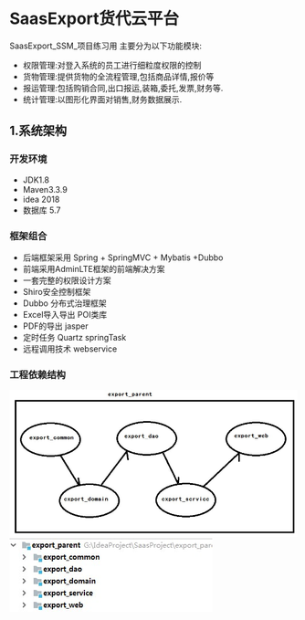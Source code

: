 # SaasExport货代云平台
SaasExport_SSM_项目练习用
主要分为以下功能模块:
* 权限管理:对登入系统的员工进行细粒度权限的控制
* 货物管理:提供货物的全流程管理,包括商品详情,报价等
* 报运管理:包括购销合同,出口报运,装箱,委托,发票,财务等.
* 统计管理:以图形化界面对销售,财务数据展示.
## 1.系统架构
 ### 开发环境
 * JDK1.8
 * Maven3.3.9
 * idea 2018
 * 数据库 5.7
 ### 框架组合
 * 后端框架采用 Spring + SpringMVC + Mybatis +Dubbo
 * 前端采用AdminLTE框架的前端解决方案
 * 一套完整的权限设计方案
 * Shiro安全控制框架
 * Dubbo 分布式治理框架
 * Excel导入导出  POI类库
 * PDF的导出  jasper
 * 定时任务 Quartz  springTask
 * 远程调用技术   webservice
 ### 工程依赖结构
 ![项目架构](./export_parent/img/SaasExport项目结构.jpg)
 ![idea模块结构](./export_parent/img/idea_模块结构.jpg)
